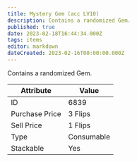 ```yaml
---
title: Mystery Gem (acc LV10)
description: Contains a randomized Gem.
published: true
date: 2023-02-18T16:44:34.000Z
tags: items
editor: markdown
dateCreated: 2023-02-16T00:00:00.000Z
---
```


Contains a randomized Gem.

|Attribute|Value|
|-|-|
|ID|6839|
|Purchase Price|3 Flips|
|Sell Price|1 Flips|
|Type|Consumable|
|Stackable|Yes|


